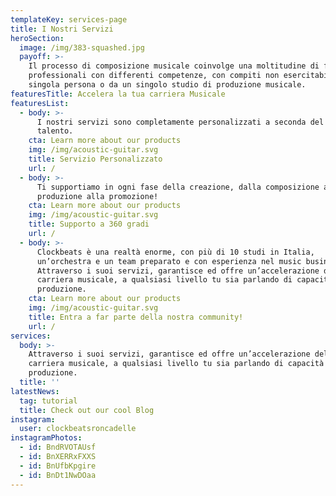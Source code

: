 ```yaml
---
templateKey: services-page
title: I Nostri Servizi
heroSection:
  image: /img/383-squashed.jpg
  payoff: >-
    Il processo di composizione musicale coinvolge una moltitudine di figure
    professionali con differenti competenze, con compiti non esercitabili da una
    singola persona o da un singolo studio di produzione musicale.
featuresTitle: Accelera la tua carriera Musicale
featuresList:
  - body: >-
      I nostri servizi sono completamente personalizzati a seconda del tuo
      talento.
    cta: Learn more about our products
    img: /img/acoustic-guitar.svg
    title: Servizio Personalizzato
    url: /
  - body: >-
      Ti supportiamo in ogni fase della creazione, dalla composizione alla post
      produzione alla promozione!
    cta: Learn more about our products
    img: /img/acoustic-guitar.svg
    title: Supporto a 360 gradi
    url: /
  - body: >-
      Clockbeats è una realtà enorme, con più di 10 studi in Italia,
      un’orchestra e un team preparato e con esperienza nel music business.
      Attraverso i suoi servizi, garantisce ed offre un’accelerazione della
      carriera musicale, a qualsiasi livello tu sia parlando di capacità di
      produzione. 
    cta: Learn more about our products
    img: /img/acoustic-guitar.svg
    title: Entra a far parte della nostra community!
    url: /
services:
  body: >-
    Attraverso i suoi servizi, garantisce ed offre un’accelerazione della
    carriera musicale, a qualsiasi livello tu sia parlando di capacità di
    produzione.
  title: ''
latestNews:
  tag: tutorial
  title: Check out our cool Blog
instagram:
  user: clockbeatsroncadelle
instagramPhotos:
  - id: BndRVOTAUsf
  - id: BnXERRxFXXS
  - id: BnUfbKpgire
  - id: BnDt1NwDOaa
---
```


